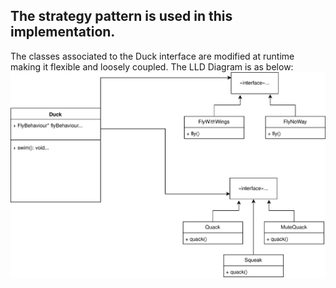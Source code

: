 ## The strategy pattern is used in this implementation.
The classes associated to the Duck interface are modified at runtime making it flexible and loosely coupled.
The LLD Diagram is as below:
<img src="https://github.com/sat5297/HFDP_LLD/blob/main/StrategizedDuck/StrategizedDuck/Duck.drawio.svg" alt="Create Employee"/>
